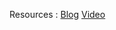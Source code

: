Resources : [Blog](https://www.sitepoint.com/mobile-attribution-101/)
[Video](https://youtu.be/YmRPIGFftp0)